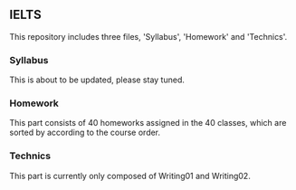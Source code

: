 ## IELTS

This repository includes three files, 'Syllabus', 'Homework' and 'Technics'.

### Syllabus
This is about to be updated, please stay tuned.

### Homework
This part consists of 40 homeworks assigned in the 40 classes, which are sorted by according to the course order.

### Technics
This part is currently only composed of Writing01 and Writing02.
